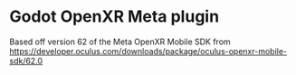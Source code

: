 # Godot OpenXR Meta plugin

Based off version 62 of the Meta OpenXR Mobile SDK from https://developer.oculus.com/downloads/package/oculus-openxr-mobile-sdk/62.0
